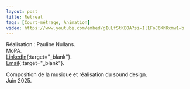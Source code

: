 ```yaml
---
layout: post
title: Retreat
tags: [Court-métrage, Animation]
video: https://www.youtube.com/embed/gIuLfStKB0A?si=Il1FoJ6KhKxmw1-b
---
```


Réalisation : Pauline Nullans.  
MoPA.  
[LinkedIn](https://www.linkedin.com/in/paulinenullans/){:target="_blank"}.  
[Email](mailto:nullanspaulinepro@gmail.com){:target="_blank"}.  

Composition de la musique et réalisation du sound design.  
Juin 2025.

